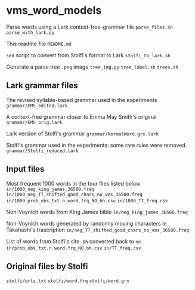 # vms_word_models

Parse words using a Lark context-free-grammar file
`parse_files.sh`
`parse_with_lark.py`

This readme file
`README.md`

`sed` script to convert from Stolfi's format to Lark
`stolfi_to_lark.sh`

Generate a parse tree `.png` image
`tree_img.py`
`tree_label.sh`
`trees.sh`

## Lark grammar files

The revised syllable-based grammar used in the experiments
`grammar/EMS_edited.lark`

A context-free grammar closer to Emma May Smith's original 
`grammar/EMS_orig.lark`

Lark version of Stolfi's grammar
`grammar/NormalWord.grx.lark`

Stolfi's grammar used in the experiments: some rare rules were removed.
`grammar/Stolfi_reduced.lark`

## Input files

Most frequent 1000 words in the four files listed below
`in/1000_neg_king_james_36500.freq`
`in/1000_neg_TT_shifted_good_chars_no_vms_36500.freq`
`in/1000_prob_obs_txt.n_word.frq_NO_bh.csv`
`in/1000_TT_freq.csv`

Non-Voynich words from King James bible
`in/neg_king_james_36500.freq`

Non-Voynich words generated by randomly moving characters in Takahashi's trascription
`in/neg_TT_shifted_good_chars_no_vms_36500.freq`

List of words from Stolfi's site. `bh` converted back to `ee`
`in/prob_obs_txt.n_word.frq_NO_bh.csv`
`in/TT_freq.csv`

## Original files by Stolfi
`stolfi/urls.txt`
`stolfi/word.frq`
`stolfi/word.grx`
